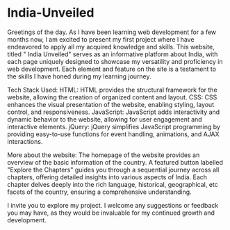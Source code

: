 # India-Unveiled

Greetings of the day.
As I have been learning web development for a few months now, I am excited to present my first project where I have endeavored to apply all my acquired knowledge and skills. This website, titled " India Unveiled" serves as an informative platform about India, with each page uniquely designed to showcase my versatility and proficiency in web development. Each element and feature on the site is a testament to the skills I have honed during my learning journey.


Tech Stack Used:
HTML: HTML provides the structural framework for the website, allowing the creation of organized content and layout.
CSS: CSS enhances the visual presentation of the website, enabling styling, layout control, and responsiveness.
JavaScript: JavaScript adds interactivity and dynamic behavior to the website, allowing for user engagement and interactive elements.
jQuery: jQuery simplifies JavaScript programming by providing easy-to-use functions for event handling, animations, and AJAX interactions.


More about the website:
The homepage of the website provides an overview of the basic information of the country. A featured button labelled "Explore the Chapters" guides you through a sequential journey across all chapters, offering detailed insights into various aspects of India. Each chapter delves deeply into the rich language, historical, geographical, etc facets of the country, ensuring a comprehensive understanding.


I invite you to explore my project. I welcome any suggestions or feedback you may have, as they would be invaluable for my continued growth and development.
